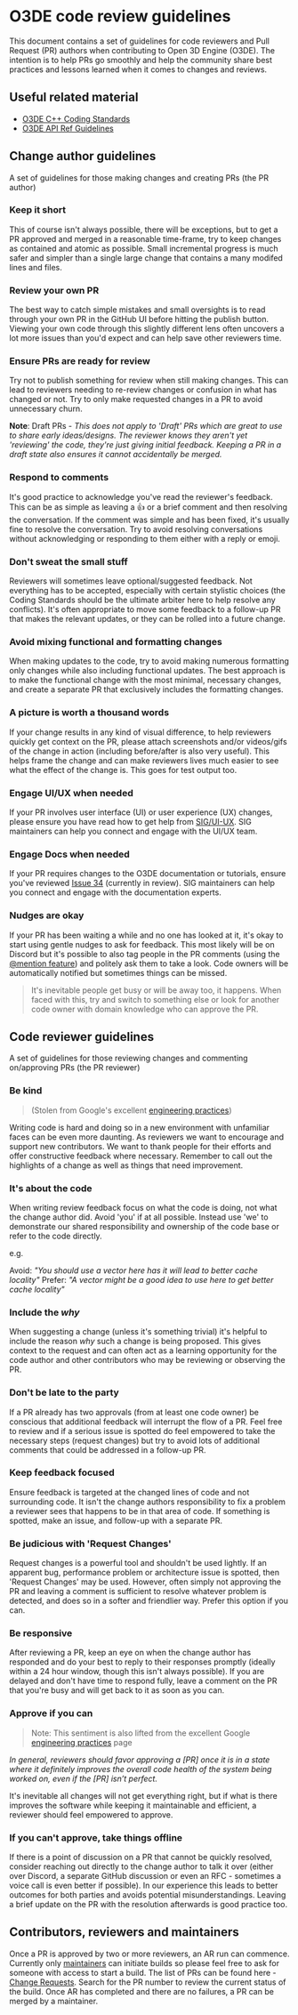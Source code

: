 # O3DE code review guidelines

This document contains a set of guidelines for code reviewers and Pull Request (PR) authors when contributing to Open 3D Engine (O3DE). The intention is to help PRs go smoothly and help the community share best practices and lessons learned when it comes to changes and reviews.

## Useful related material

- [O3DE C++ Coding Standards](https://github.com/o3de/sig-core/blob/main/governance/Coding-Standards-and-Style-Guide.md#o3de-c-coding-standards-)
- [O3DE API Ref Guidelines](https://github.com/o3de/sig-core/blob/main/governance/API-Ref-Guidelines-Update.md)

## Change author guidelines

A set of guidelines for those making changes and creating PRs (the PR author)

### Keep it short

This of course isn't always possible, there will be exceptions, but to get a PR approved and merged in a reasonable time-frame, try to keep changes as contained and atomic as possible. Small incremental progress is much safer and simpler than a single large change that contains a many modifed lines and files.

### Review your own PR

The best way to catch simple mistakes and small oversights is to read through your own PR in the GitHub UI before hitting the publish button. Viewing your own code through this slightly different lens often uncovers a lot more issues than you'd expect and can help save other reviewers time.

### Ensure PRs are ready for review

Try not to publish something for review when still making changes. This can lead to reviewers needing to re-review changes or confusion in what has changed or not. Try to only make requested changes in a PR to avoid unnecessary churn.

**Note**: Draft PRs - _This does not apply to 'Draft' PRs which are great to use to share early ideas/designs. The reviewer knows they aren't yet 'reviewing' the code, they're just giving initial feedback. Keeping a PR in a draft state also ensures it cannot accidentally be merged._

### Respond to comments

It's good practice to acknowledge you've read the reviewer's feedback. This can be as simple as leaving a 👍 or a brief comment and then resolving the conversation. If the comment was simple and has been fixed, it's usually fine to resolve the conversation. Try to avoid resolving conversations without acknowledging or responding to them either with a reply or emoji.

### Don't sweat the small stuff

Reviewers will sometimes leave optional/suggested feedback. Not everything has to be accepted, especially with certain stylistic choices (the Coding Standards should be the ultimate arbiter here to help resolve any conflicts). It's often appropriate to move some feedback to a follow-up PR that makes the relevant updates, or they can be rolled into a future change.

### Avoid mixing functional and formatting changes

When making updates to the code, try to avoid making numerous formatting only changes while also including functional updates. The best approach is to make the functional change with the most minimal, necessary changes, and create a separate PR that exclusively includes the formatting changes.

### A picture is worth a thousand words

If your change results in any kind of visual difference, to help reviewers quickly get context on the PR, please attach screenshots and/or videos/gifs of the change in action (including before/after is also very useful). This helps frame the change and can make reviewers lives much easier to see what the effect of the change is. This goes for test output too.

### Engage UI/UX when needed

If your PR involves user interface (UI) or user experience (UX) changes, please ensure you have read how to get help from [SIG/UI-UX](https://github.com/o3de/sig-ui-ux/blob/main/governance/UX%20Intake%20Process.md). SIG maintainers can help you connect and engage with the UI/UX team.

### Engage Docs when needed

If your PR requires changes to the O3DE documentation or tutorials, ensure you've reviewed [Issue 34](https://github.com/o3de/sig-docs-community/issues/43) (currently in review). SIG maintainers can help you connect and engage with the documentation experts.

### Nudges are okay

If your PR has been waiting a while and no one has looked at it, it's okay to start using gentle nudges to ask for feedback. This most likely will be on Discord but it's possible to also tag people in the PR comments (using the [@mention feature](https://github.blog/2011-03-23-mention-somebody-they-re-notified/)) and politely ask them to take a look. Code owners will be automatically notified but sometimes things can be missed.

> It's inevitable people get busy or will be away too, it happens. When faced with this, try and switch to something else or look for another code owner with domain knowledge who can approve the PR.

## Code reviewer guidelines

A set of guidelines for those reviewing changes and commenting on/approving PRs (the PR reviewer)

### Be kind

> (Stolen from Google's excellent [engineering practices](https://google.github.io/eng-practices/review/reviewer/comments.html))

Writing code is hard and doing so in a new environment with unfamiliar faces can be even more daunting. As reviewers we want to encourage and support new contributors. We want to thank people for their efforts and offer constructive feedback where necessary. Remember to call out the highlights of a change as well as things that need improvement.

### It's about the code

When writing review feedback focus on what the code is doing, not what the change author did. Avoid 'you' if at all possible. Instead use 'we' to demonstrate our shared responsibility and ownership of the code base or refer to the code directly.

e.g.

Avoid: _"You should use a vector here has it will lead to better cache locality"_
Prefer: _"A vector might be a good idea to use here to get better cache locality"_

### Include the _why_

When suggesting a change (unless it's something trivial) it's helpful to include the reason _why_ such a change is being proposed. This gives context to the request and can often act as a learning opportunity for the code author and other contributors who may be reviewing or observing the PR.

### Don't be late to the party

If a PR already has two approvals (from at least one code owner) be conscious that additional feedback will interrupt the flow of a PR. Feel free to review and if a serious issue is spotted do feel empowered to take the necessary steps (request changes) but try to avoid lots of additional comments that could be addressed in a follow-up PR.

### Keep feedback focused

Ensure feedback is targeted at the changed lines of code and not surrounding code. It isn't the change authors responsibility to fix a problem a reviewer sees that happens to be in that area of code. If something is spotted, make an issue, and follow-up with a separate PR.

### Be judicious with 'Request Changes'

Request changes is a powerful tool and shouldn't be used lightly. If an apparent bug, performance problem or architecture issue is spotted, then 'Request Changes' may be used. However, often simply not approving the PR and leaving a comment is sufficient to resolve whatever problem is detected, and does so in a softer and friendlier way. Prefer this option if you can.

### Be responsive

After reviewing a PR, keep an eye on when the change author has responded and do your best to reply to their responses promptly (ideally within a 24 hour window, though this isn't always possible). If you are delayed and don't have time to respond fully, leave a comment on the PR that you're busy and will get back to it as soon as you can.

### Approve if you can

> Note: This sentiment is also lifted from the excellent Google [engineering practices](https://google.github.io/eng-practices/review/reviewer/standard.html) page

_In general, reviewers should favor approving a [PR] once it is in a state where it definitely improves the overall code health of the system being worked on, even if the [PR] isn’t perfect._

It's inevitable all changes will not get everything right, but if what is there improves the software while keeping it maintainable and efficient, a reviewer should feel empowered to approve.

### If you can't approve, take things offline

If there is a point of discussion on a PR that cannot be quickly resolved, consider reaching out directly to the change author to talk it over (either over Discord, a separate GitHub discussion or even an RFC - sometimes a voice call is even better if possible). In our experience this leads to better outcomes for both parties and avoids potential misunderstandings. Leaving a brief update on the PR with the resolution afterwards is good practice too.

## Contributors, reviewers and maintainers

Once a PR is approved by two or more reviewers, an AR run can commence. Currently only [maintainers](https://github.com/orgs/o3de/teams/maintainers) can initiate builds so please feel free to ask for someone with access to start a build. The list of PRs can be found here - [Change Requests](https://jenkins.build.o3de.org/job/O3DE/view/change-requests/). Search for the PR number to review the current status of the build. Once AR has completed and there are no failures, a PR can be merged by a maintainer.
